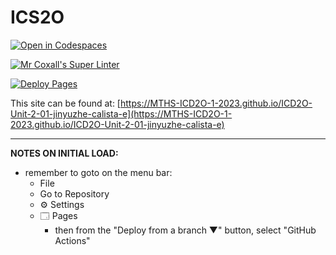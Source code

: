 # ICS2O

[![Open in Codespaces](https://classroom.github.com/assets/launch-codespace-7f7980b617ed060a017424585567c406b6ee15c891e84e1186181d67ecf80aa0.svg)](https://classroom.github.com/open-in-codespaces?assignment_repo_id=14175641)

[![Mr Coxall's Super Linter](https://github.com/MTHS-ICD2O-1-2023/ICD2O-Unit-2-01-jinyuzhe-calista-e/workflows/Mr%20Coxall's%20Super%20Linter/badge.svg)](https://github.com/MTHS-ICD2O-1-2023/ICD2O-Unit-2-01-jinyuzhe-calista-e/actions)

[![Deploy Pages](https://github.com/MTHS-ICD2O-1-2023/ICD2O-Unit-2-01-jinyuzhe-calista-e/workflows/Deploy%20Pages/badge.svg)](https://github.com/MTHS-ICD2O-1-2023/ICD2O-Unit-2-01-jinyuzhe-calista-e/actions)

This site can be found at: [https://MTHS-ICD2O-1-2023.github.io/ICD2O-Unit-2-01-jinyuzhe-calista-e](https://MTHS-ICD2O-1-2023.github.io/ICD2O-Unit-2-01-jinyuzhe-calista-e)

---

**NOTES ON INITIAL LOAD:**
- remember to goto on the menu bar:
  - File
  - Go to Repository
  - ⚙ Settings
  - 🗔 Pages
    - then from the "Deploy from a branch ▼" button, select "GitHub Actions"
